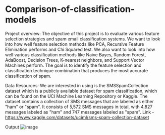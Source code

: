# Comparison-of-classification-models
Project overview: The objective of this project is to evaluate various feature selection strategies and spam
email classification systems. We want to look into how well feature selection methods like
PCA, Recursive Feature Elimination performs and Chi Squared test. We also want to look into how well various
classification methods like Naive Bayes, Random Forest, AdaBoost, Decision Trees, K-nearest
neighbors, and Support Vector Machines perform. The goal is to identify the feature
selection and classification technique combination that produces the most accurate
classification of spam.

Data Resources:
We are interested in using is the SMSSpamCollection dataset
which is a publicly available dataset for spam classification, which can be found on
the UCI Machine Learning Repository or Kaggle. The dataset contains a collection of
SMS messages that are labeled as either "ham" or "spam". It consists of 5,572 SMS
messages in total, with 4,827 messages labeled as "ham" and 747 messages labeled
as "spam".
Link - https://www.kaggle.com/datasets/uciml/sms-spam-collection-dataset


Output
![image](https://user-images.githubusercontent.com/62478652/224860783-556a5c8e-0545-4b8a-b359-c0f46c59c050.png)
